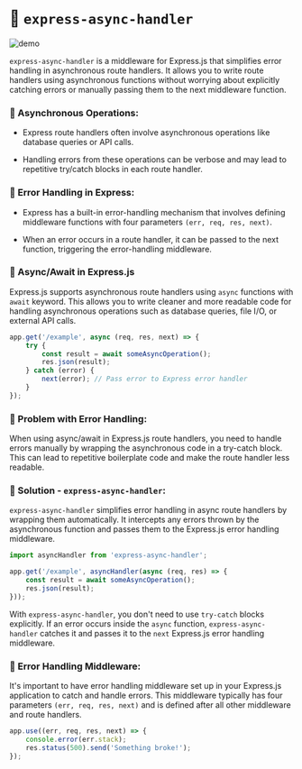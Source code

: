 # 📍 `express-async-handler`

![demo](https://cdn.hashnode.com/res/hashnode/image/upload/v1569999648738/ucHKN4X_c.png)

`express-async-handler` is a middleware for Express.js that simplifies error handling in asynchronous route handlers. It allows you to write route handlers using asynchronous functions without worrying about explicitly catching errors or manually passing them to the next middleware function.

### 🚩 Asynchronous Operations:

* Express route handlers often involve asynchronous operations like database queries or API calls.

* Handling errors from these operations can be verbose and may lead to repetitive try/catch blocks in each route handler.

### 🚩 Error Handling in Express:

* Express has a built-in error-handling mechanism that involves defining middleware functions with four parameters `(err, req, res, next)`.

* When an error occurs in a route handler, it can be passed to the next function, triggering the error-handling middleware.

### 🔗 Async/Await in Express.js

Express.js supports asynchronous route handlers using `async` functions with `await` keyword. This allows you to write cleaner and more readable code for handling asynchronous operations such as database queries, file I/O, or external API calls.

```js
app.get('/example', async (req, res, next) => {
    try {
        const result = await someAsyncOperation();
        res.json(result);
    } catch (error) {
        next(error); // Pass error to Express error handler
    }
});
```

### 🔗 Problem with Error Handling:

When using async/await in Express.js route handlers, you need to handle errors manually by wrapping the asynchronous code in a try-catch block. This can lead to repetitive boilerplate code and make the route handler less readable.

### 🔗 Solution - `express-async-handler`:

`express-async-handler` simplifies error handling in async route handlers by wrapping them automatically. It intercepts any errors thrown by the asynchronous function and passes them to the Express.js error handling middleware.

```js
import asyncHandler from 'express-async-handler';

app.get('/example', asyncHandler(async (req, res) => {
    const result = await someAsyncOperation();
    res.json(result);
}));
```

With `express-async-handler`, you don't need to use `try-catch` blocks explicitly. If an error occurs inside the `async` function, `express-async-handler` catches it and passes it to the `next` Express.js error handling middleware.

### 🔗 Error Handling Middleware:

It's important to have error handling middleware set up in your Express.js application to catch and handle errors. This middleware typically has four parameters `(err, req, res, next)` and is defined after all other middleware and route handlers.

```js
app.use((err, req, res, next) => {
    console.error(err.stack);
    res.status(500).send('Something broke!');
});
```



